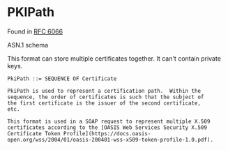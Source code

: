 # PKIPath

Found in [RFC 6066](https://datatracker.ietf.org/doc/html/rfc6066)

ASN.1 schema

This format can store multiple certificates together. It can't contain private keys.

```
PkiPath ::= SEQUENCE OF Certificate

PkiPath is used to represent a certification path.  Within the
sequence, the order of certificates is such that the subject of
the first certificate is the issuer of the second certificate,
etc.
```

~~~admonish example title="PKIPath in SOAP requests"
This format is used in a SOAP request to represent multiple X.509 certificates according to the [OASIS Web Services Security X.509 Certificate Token Profile](https://docs.oasis-open.org/wss/2004/01/oasis-200401-wss-x509-token-profile-1.0.pdf).
~~~

